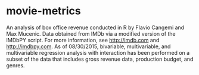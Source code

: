 # movie-metrics
An analysis of box office revenue conducted in R by Flavio Cangemi and Max Mucenic.
Data obtained from IMDb via a modified version of the IMDbPY script. For more information, see http://imdb.com and http://imdbpy.com.
As of 08/30/2015, bivariable, multivariable, and multivariable regression analysis with interaction has been performed on a subset of the data that includes gross revenue data, production budget, and genres. 
